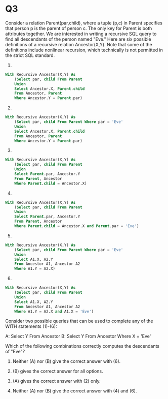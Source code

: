 Q3
=

Consider a relation Parent(par,child), where a tuple (p,c) in Parent specifies that person p is the parent of person c. The only key for Parent is both attributes together. We are interested in writing a recursive SQL query to find all descendants of the person named "Eve." Here are six possible definitions of a recursive relation Ancestor(X,Y). Note that some of the definitions include nonlinear recursion, which technically is not permitted in the strict SQL standard.

1.
```sql
With Recursive Ancestor(X,Y) As
    (Select par, child From Parent
    Union
    Select Ancestor.X, Parent.child
    From Ancestor, Parent
    Where Ancestor.Y = Parent.par)
```

2.
```sql
With Recursive Ancestor(X,Y) As
    (Select par, child From Parent Where par = 'Eve'
    Union
    Select Ancestor.X, Parent.child
    From Ancestor, Parent
    Where Ancestor.Y = Parent.par)
```

3.
```sql
With Recursive Ancestor(X,Y) As
    (Select par, child From Parent
    Union
    Select Parent.par, Ancestor.Y
    From Parent, Ancestor
    Where Parent.child = Ancestor.X)
```

4.
```sql
With Recursive Ancestor(X,Y) As
    (Select par, child From Parent
    Union
    Select Parent.par, Ancestor.Y
    From Parent, Ancestor
    Where Parent.child = Ancestor.X and Parent.par = 'Eve')
```

5.
```sql
With Recursive Ancestor(X,Y) As
    (Select par, child From Parent Where par = 'Eve'
    Union
    Select A1.X, A2.Y
    From Ancestor A1, Ancestor A2
    Where A1.Y = A2.X)
```

6.
```sql
With Recursive Ancestor(X,Y) As
    (Select par, child From Parent
    Union
    Select A1.X, A2.Y
    From Ancestor A1, Ancestor A2
    Where A1.Y = A2.X and A1.X = 'Eve')
```

Consider two possible queries that can be used to complete any of the WITH statements (1)-(6):

A: Select Y From Ancestor
B: Select Y From Ancestor Where X = 'Eve'

Which of the following combinations correctly computes the descendants of "Eve"?

1. Neither (A) nor (B) give the correct answer with (6).

2. (B) gives the correct answer for all options.

3. (A) gives the correct answer with (2) only.

4. Neither (A) nor (B) give the correct answer with (4) and (6). 

